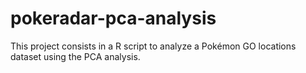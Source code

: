 # pokeradar-pca-analysis
This project consists in a R script to analyze a Pokémon GO locations dataset using the PCA analysis.

